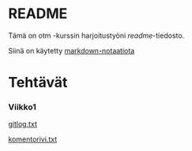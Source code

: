 # README

Tämä on otm -kurssin harjoitustyöni *readme*-tiedosto.

Siinä on käytetty [markdown-notaatiota](https://guides.github.com/features/mastering-markdown/)

# Tehtävät

### Viikko1
[gitlog.txt](https://github.com/leevileh/otm-harjoitustyo/blob/master/laskarit/viikko1/gitlog.txt)

[komentorivi.txt](https://github.com/leevileh/otm-harjoitustyo/blob/master/laskarit/viikko1/komentorivi.txt)
